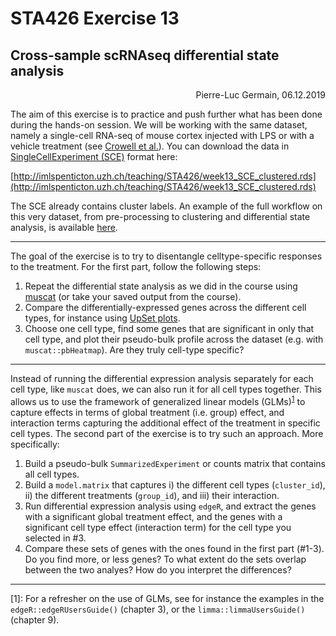 # STA426 Exercise 13

## Cross-sample scRNAseq differential state analysis

<p align="right">Pierre-Luc Germain, 06.12.2019</p>

The aim of this exercise is to practice and push further what has been done during the hands-on session. We will be working with the same dataset, namely a single-cell RNA-seq of mouse cortex injected with LPS or with a vehicle treatment (see [Crowell et al.](https://www.biorxiv.org/content/10.1101/713412v1)). You can download the data in [SingleCellExperiment (SCE)](https://bioconductor.org/packages/release/bioc/vignettes/SingleCellExperiment/inst/doc/intro.html) format here:

[http://imlspenticton.uzh.ch/teaching/STA426/week13_SCE_clustered.rds](http://imlspenticton.uzh.ch/teaching/STA426/week13_SCE_clustered.rds)

The SCE already contains cluster labels. An example of the full workflow on this very dataset, from pre-processing to clustering and differential state analysis, is available [here](http://htmlpreview.github.io/?https://github.com/HelenaLC/BC2_2019-workshop_multi-scRNA-seq/blob/master/LPS/docs/index.html).

***

The goal of the exercise is to try to disentangle celltype-specific responses to the treatment. For the first part, follow the following steps:

1. Repeat the differential state analysis as we did in the course using [muscat](https://bioconductor.org/packages/release/bioc/html/muscat.html) (or take your saved output from the course).
2. Compare the differentially-expressed genes across the different cell types, for instance using [UpSet plots](https://cran.r-project.org/web/packages/UpSetR/index.html).
3. Choose one cell type, find some genes that are significant in only that cell type, and plot their pseudo-bulk profile across the dataset (e.g. with `muscat::pbHeatmap`). Are they truly cell-type specific?

***

Instead of running the differential expression analysis separately for each cell type, like `muscat` does, we can also run it for all cell types together. This allows us to use the framework of generalized linear models (GLMs)<sup>[1](#f1)</sup> to capture effects in terms of global treatment (i.e. group) effect, and interaction terms capturing the additional effect of the treatment in specific cell types. The second part of the exercise is to try such an approach. More specifically:

1. Build a pseudo-bulk `SummarizedExperiment` or counts matrix that contains all cell types.
2. Build a `model.matrix` that captures i) the different cell types (`cluster_id`), ii) the different treatments (`group_id`), and iii) their interaction.
3. Run differential expression analysis using `edgeR`, and extract the genes with a significant global treatment effect, and the genes with a significant cell type effect (interaction term) for the cell type you selected in #3.
4. Compare these sets of genes with the ones found in the first part (#1-3). Do you find more, or less genes? To what extent do the sets overlap between the two analyes? How do you interpret the differences?

***

<a name="f1">[1]</a>: 
For a refresher on the use of GLMs, see for instance the examples in the `edgeR::edgeRUsersGuide()` (chapter 3), or the `limma::limmaUsersGuide()` (chapter 9).
